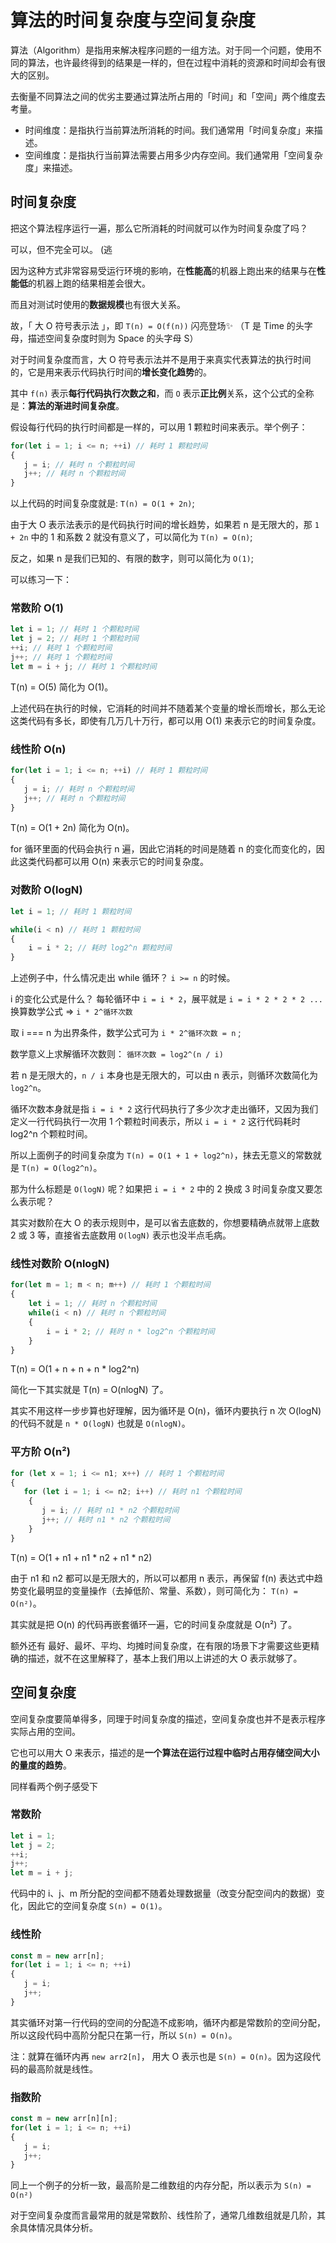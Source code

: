 # 算法的时间复杂度与空间复杂度
算法（Algorithm）是指用来解决程序问题的一组方法。对于同一个问题，使用不同的算法，也许最终得到的结果是一样的，但在过程中消耗的资源和时间却会有很大的区别。

去衡量不同算法之间的优劣主要通过算法所占用的「时间」和「空间」两个维度去考量。

- 时间维度：是指执行当前算法所消耗的时间。我们通常用「时间复杂度」来描述。
- 空间维度：是指执行当前算法需要占用多少内存空间。我们通常用「空间复杂度」来描述。

## 时间复杂度
把这个算法程序运行一遍，那么它所消耗的时间就可以作为时间复杂度了吗？

可以，但不完全可以。 (逃

因为这种方式非常容易受运行环境的影响，在**性能高**的机器上跑出来的结果与在**性能低**的机器上跑的结果相差会很大。

而且对测试时使用的**数据规模**也有很大关系。

故，「 大 O 符号表示法 」，即 `T(n) = O(f(n))` 闪亮登场✨ （T 是 Time 的头字母，描述空间复杂度时则为 Space 的头字母 S）

对于时间复杂度而言，大 O 符号表示法并不是用于来真实代表算法的执行时间的，它是用来表示代码执行时间的**增长变化趋势**的。

其中 `f(n)` 表示**每行代码执行次数之和**，而 `O` 表示**正比例**关系，这个公式的全称是：**算法的渐进时间复杂度**。

假设每行代码的执行时间都是一样的，可以用 1 颗粒时间来表示。举个例子：

```js
for(let i = 1; i <= n; ++i) // 耗时 1 颗粒时间
{
   j = i; // 耗时 n 个颗粒时间
   j++; // 耗时 n 个颗粒时间
}
```

以上代码的时间复杂度就是:  `T(n) = O(1 + 2n)`;

由于大 O 表示法表示的是代码执行时间的增长趋势，如果若 n 是无限大的，那 `1 + 2n` 中的 1 和系数 2 就没有意义了，可以简化为 `T(n) = O(n)`;

反之，如果 n 是我们已知的、有限的数字，则可以简化为 `O(1)`;

可以练习一下：
### 常数阶 O(1)

```js
let i = 1; // 耗时 1 个颗粒时间
let j = 2; // 耗时 1 个颗粒时间
++i; // 耗时 1 个颗粒时间
j++; // 耗时 1 个颗粒时间
let m = i + j; // 耗时 1 个颗粒时间
```
T(n) = O(5) 简化为 O(1)。

上述代码在执行的时候，它消耗的时间并不随着某个变量的增长而增长，那么无论这类代码有多长，即使有几万几十万行，都可以用 O(1) 来表示它的时间复杂度。

### 线性阶 O(n) 
```js
for(let i = 1; i <= n; ++i) // 耗时 1 颗粒时间
{
   j = i; // 耗时 n 个颗粒时间
   j++; // 耗时 n 个颗粒时间
}
```
T(n) = O(1 + 2n) 简化为 O(n)。

for 循环里面的代码会执行 n 遍，因此它消耗的时间是随着 n 的变化而变化的，因此这类代码都可以用 O(n) 来表示它的时间复杂度。

### 对数阶 O(logN) 
```js
let i = 1; // 耗时 1 颗粒时间

while(i < n) // 耗时 1 颗粒时间
{
    i = i * 2; // 耗时 log2^n 颗粒时间
}

```
上述例子中，什么情况走出 while 循环？ `i >= n` 的时候。

i 的变化公式是什么？ 每轮循环中 `i = i * 2`，展平就是 `i = i * 2 * 2 * 2 ...` 换算数学公式 => `i * 2^循环次数`

取 i === n 为出界条件，数学公式可为  `i * 2^循环次数 = n` ;

数学意义上求解循环次数则： `循环次数 = log2^(n / i)`

若 n 是无限大的，`n / i` 本身也是无限大的，可以由 n 表示，则循环次数简化为 `log2^n`。

循环次数本身就是指 `i = i * 2` 这行代码执行了多少次才走出循环，又因为我们定义一行代码执行一次用 1 个颗粒时间表示，所以 `i = i * 2` 这行代码耗时 log2^n 个颗粒时间。

所以上面例子的时间复杂度为 `T(n) = O(1 + 1 + log2^n)`，抹去无意义的常数就是 `T(n) = O(log2^n)`。

那为什么标题是 `O(logN)` 呢？如果把 `i = i * 2` 中的 2 换成 3 时间复杂度又要怎么表示呢？

其实对数阶在大 O 的表示规则中，是可以省去底数的，你想要精确点就带上底数 2 或 3 等，直接省去底数用 `O(logN)` 表示也没半点毛病。

### 线性对数阶 O(nlogN)
```js
for(let m = 1; m < n; m++) // 耗时 1 个颗粒时间
{
    let i = 1; // 耗时 n 个颗粒时间
    while(i < n) // 耗时 n 个颗粒时间
    {
        i = i * 2; // 耗时 n * log2^n 个颗粒时间
    }
}
```

T(n) = O(1 + n + n + n * log2^n)

简化一下其实就是 T(n) = O(nlogN) 了。

其实不用这样一步步算也好理解，因为循环是 O(n)，循环内要执行 n 次 O(logN)的代码不就是 `n * O(logN)` 也就是 `O(nlogN)`。

### 平方阶 O(n²)
```js
for (let x = 1; i <= n1; x++) // 耗时 1 个颗粒时间
{
   for (let i = 1; i <= n2; i++) // 耗时 n1 个颗粒时间
    {
       j = i; // 耗时 n1 * n2 个颗粒时间
       j++; // 耗时 n1 * n2 个颗粒时间
    }
}
```
T(n) = O(1 + n1 + n1 * n2 + n1 * n2)

由于 n1 和 n2 都可以是无限大的，所以可以都用 n 表示，再保留 f(n) 表达式中趋势变化最明显的变量操作（去掉低阶、常量、系数），则可简化为： `T(n) = O(n²)`。

其实就是把 O(n) 的代码再嵌套循环一遍，它的时间复杂度就是 O(n²) 了。

额外还有 最好、最坏、平均、均摊时间复杂度，在有限的场景下才需要这些更精确的描述，就不在这里解释了，基本上我们用以上讲述的大 O 表示就够了。

## 空间复杂度
空间复杂度要简单得多，同理于时间复杂度的描述，空间复杂度也并不是表示程序实际占用的空间。

它也可以用大 O 来表示，描述的是**一个算法在运行过程中临时占用存储空间大小的量度的趋势**。

同样看两个例子感受下
### 常数阶
```js
let i = 1;
let j = 2;
++i;
j++;
let m = i + j;
```
代码中的 i、j、m 所分配的空间都不随着处理数据量（改变分配空间内的数据）变化，因此它的空间复杂度 `S(n) = O(1)`。

### 线性阶
```js
const m = new arr[n];
for(let i = 1; i <= n; ++i)
{
   j = i;
   j++;
}
```
其实循环对第一行代码的空间的分配造不成影响，循环内都是常数阶的空间分配，所以这段代码中高阶分配只在第一行，所以 `S(n) = O(n)`。

注：就算在循环内再 `new arr2[n]`， 用大 O 表示也是 `S(n) = O(n)`。因为这段代码的最高阶就是线性。

### 指数阶
```js
const m = new arr[n][n];
for(let i = 1; i <= n; ++i)
{
   j = i;
   j++;
}
```
同上一个例子的分析一致，最高阶是二维数组的内存分配，所以表示为 `S(n) = O(n²)`

对于空间复杂度而言最常用的就是常数阶、线性阶了，通常几维数组就是几阶，其余具体情况具体分析。

